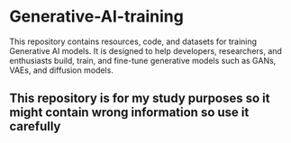 # Generative-AI-training
This repository contains resources, code, and datasets for training Generative AI models. It is designed to help developers, researchers, and enthusiasts build, train, and fine-tune generative models such as GANs, VAEs, and diffusion models.

## This repository is for my study purposes so it might contain wrong information so use it carefully

